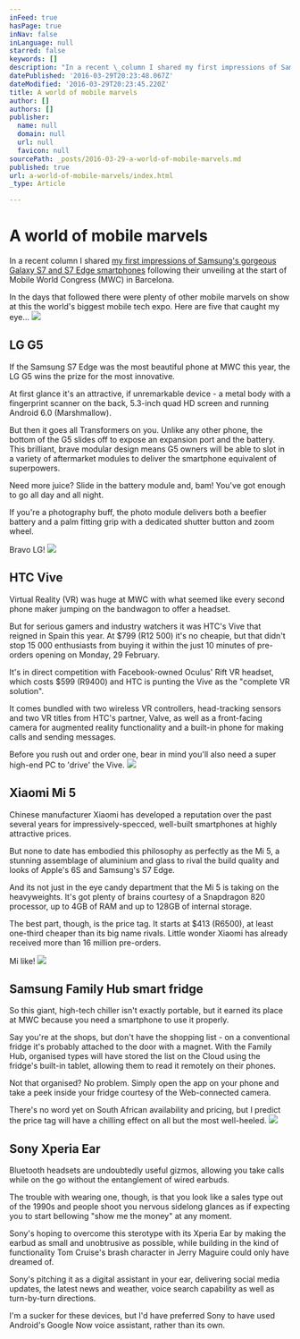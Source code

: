 ```yaml
---
inFeed: true
hasPage: true
inNav: false
inLanguage: null
starred: false
keywords: []
description: "In a recent \_column I shared my first impressions of Samsung’s gorgeous Galaxy S7 and S7 Edge smartphones following their unveiling at the start of Mobile World Congress (MWC) in Barcelona."
datePublished: '2016-03-29T20:23:48.067Z'
dateModified: '2016-03-29T20:23:45.220Z'
title: A world of mobile marvels
author: []
authors: []
publisher:
  name: null
  domain: null
  url: null
  favicon: null
sourcePath: _posts/2016-03-29-a-world-of-mobile-marvels.md
published: true
url: a-world-of-mobile-marvels/index.html
_type: Article

---
```

# A world of mobile marvels

In a recent  column I shared [my first impressions of Samsung's gorgeous Galaxy S7 and S7 Edge smartphones][0] following their unveiling at the start of Mobile World Congress (MWC) in Barcelona.

In the days that followed there were plenty of other mobile marvels on show at this the world's biggest mobile tech expo. Here are five that caught my eye...
![](https://the-grid-user-content.s3-us-west-2.amazonaws.com/55ce0ed4-bb7f-404c-8abe-552cca6bc032.jpg)

## LG G5

If the Samsung S7 Edge was the most beautiful phone at MWC this year, the LG G5 wins the prize for the most innovative.

At first glance it's an attractive, if unremarkable device - a metal body with a fingerprint scanner on the back, 5.3-inch quad HD screen and running Android 6.0 (Marshmallow).

But then it goes all Transformers on you. 
Unlike any other phone, the bottom of the G5 slides off to expose an expansion port and the battery. This brilliant, brave modular design means G5 owners will be able to slot in a variety of aftermarket modules to deliver the smartphone equivalent of superpowers.

Need more juice? Slide in the battery module and, bam! You've got enough to go all day and all night.

If you're a photography buff, the photo module delivers both a beefier battery and a palm fitting grip with a dedicated shutter button and zoom wheel.

Bravo LG!
![](https://the-grid-user-content.s3-us-west-2.amazonaws.com/734c4baf-8926-48fd-9d2d-e72884205844.jpg)

## HTC Vive

Virtual Reality (VR) was huge at MWC with what seemed like every second phone maker jumping on the bandwagon to offer a headset.

But for serious gamers and industry watchers it was HTC's Vive that reigned in Spain this year.
At $799 (R12 500) it's no cheapie, but that didn't stop 15 000 enthusiasts from buying it within the just 10 minutes of pre-orders opening on Monday, 29 February.

It's in direct competition with Facebook-owned Oculus' Rift VR headset, which costs $599 (R9400) and HTC is punting the Vive as the "complete VR solution".

It comes bundled with two wireless VR controllers, head-tracking sensors and two VR titles from HTC's partner, Valve, as well as a front-facing camera for augmented reality functionality and a built-in phone for making calls and sending messages.

Before you rush out and order one, bear in mind you'll also need a super high-end PC to 'drive' the Vive.
![](https://the-grid-user-content.s3-us-west-2.amazonaws.com/beeda0c3-5319-46c7-abb1-2f1a4d40b63e.jpg)

## Xiaomi Mi 5

Chinese manufacturer Xiaomi has developed a reputation over the past several years for impressively-specced, well-built smartphones at highly attractive prices.

But none to date has embodied this philosophy as perfectly as the Mi 5, a stunning assemblage of aluminium and glass to rival the build quality and looks of Apple's 6S and Samsung's S7 Edge.

And its not just in the eye candy department that the Mi 5 is taking on the heavyweights. It's got plenty of brains courtesy of a Snapdragon 820 processor, up to 4GB of RAM and up to 128GB of internal storage.

The best part, though, is the price tag. It starts at $413 (R6500), at least one-third cheaper than its big name rivals. Little wonder Xiaomi has already received more than 16 million pre-orders.

Mi like!
![](https://the-grid-user-content.s3-us-west-2.amazonaws.com/05780684-26df-47ab-91ca-e14e05760b61.jpg)

## Samsung Family Hub smart fridge

So this giant, high-tech chiller isn't exactly portable, but it earned its place at MWC because you need a smartphone to use it properly.

Say you're at the shops, but don't have the shopping list - on a conventional fridge it's probably attached to the door with a magnet. With the Family Hub, organised types will have stored the list on the Cloud using the fridge's built-in tablet, allowing them to read it remotely on their phones.

Not that organised? No problem. Simply open the app on your phone and take a peek inside your fridge courtesy of the Web-connected camera.

There's no word yet on South African availability and pricing, but I predict the price tag will have a chilling effect on all but the most well-heeled.
![](https://the-grid-user-content.s3-us-west-2.amazonaws.com/2bd34746-90ee-4021-9789-d3b27ed20b4b.jpg)

## Sony Xperia Ear

Bluetooth headsets are undoubtedly useful gizmos, allowing you take calls while on the go without the entanglement of wired earbuds.

The trouble with wearing one, though, is that you look like a sales type out of the 1990s and people shoot you nervous sidelong glances as if expecting you to start bellowing "show me the money" at any moment.

Sony's hoping to overcome this sterotype with its Xperia Ear by making the earbud as small and unobtrusive as possible, while building in the kind of functionality Tom Cruise's brash character in Jerry Maguire could only have dreamed of.

Sony's pitching it as a digital assistant in your ear, delivering social media updates, the latest news and weather, voice search capability as well as turn-by-turn directions.

I'm a sucker for these devices, but I'd have preferred Sony to have used Android's Google Now voice assistant, rather than its own.

[0]: https://thegrid.ai/geekbeard/s7th-heaven/